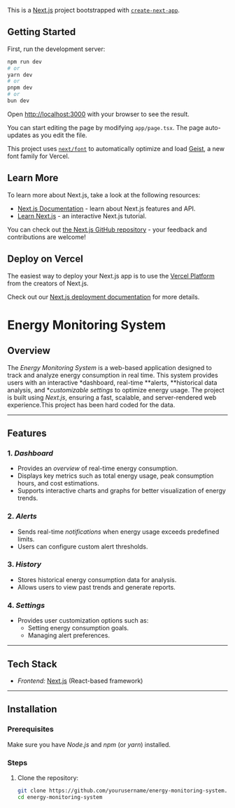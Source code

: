 This is a [Next.js](https://nextjs.org) project bootstrapped with [`create-next-app`](https://nextjs.org/docs/app/api-reference/cli/create-next-app).

## Getting Started

First, run the development server:

```bash
npm run dev
# or
yarn dev
# or
pnpm dev
# or
bun dev
```

Open [http://localhost:3000](http://localhost:3000) with your browser to see the result.

You can start editing the page by modifying `app/page.tsx`. The page auto-updates as you edit the file.

This project uses [`next/font`](https://nextjs.org/docs/app/building-your-application/optimizing/fonts) to automatically optimize and load [Geist](https://vercel.com/font), a new font family for Vercel.

## Learn More

To learn more about Next.js, take a look at the following resources:

- [Next.js Documentation](https://nextjs.org/docs) - learn about Next.js features and API.
- [Learn Next.js](https://nextjs.org/learn) - an interactive Next.js tutorial.

You can check out [the Next.js GitHub repository](https://github.com/vercel/next.js) - your feedback and contributions are welcome!

## Deploy on Vercel

The easiest way to deploy your Next.js app is to use the [Vercel Platform](https://vercel.com/new?utm_medium=default-template&filter=next.js&utm_source=create-next-app&utm_campaign=create-next-app-readme) from the creators of Next.js.

Check out our [Next.js deployment documentation](https://nextjs.org/docs/app/building-your-application/deploying) for more details.

# Energy Monitoring System  

## Overview  

The *Energy Monitoring System* is a web-based application designed to track and analyze energy consumption in real time. This system provides users with an interactive *dashboard, real-time **alerts, **historical data analysis, and **customizable settings* to optimize energy usage. The project is built using *Next.js*, ensuring a fast, scalable, and server-rendered web experience.This project has been hard coded for the data.

---

## Features  

### 1. *Dashboard*  
   - Provides an *overview* of real-time energy consumption.  
   - Displays key metrics such as total energy usage, peak consumption hours, and cost estimations.  
   - Supports interactive charts and graphs for better visualization of energy trends.  

### 2. *Alerts*  
   - Sends real-time *notifications* when energy usage exceeds predefined limits.  
   - Users can configure custom alert thresholds.  
   
### 3. *History*  
   - Stores historical energy consumption data for analysis.  
   - Allows users to view past trends and generate reports.  
   

### 4. *Settings*  
   - Provides user customization options such as:  
     - Setting energy consumption goals.  
     - Managing alert preferences.  
    
---

## Tech Stack  

- *Frontend:* [Next.js](https://nextjs.org/) (React-based framework)  
---

## Installation  

### Prerequisites  
Make sure you have *Node.js* and *npm* (or *yarn*) installed.  

### Steps  

1. Clone the repository:  
   ```sh
   git clone https://github.com/yourusername/energy-monitoring-system.git
   cd energy-monitoring-system

   